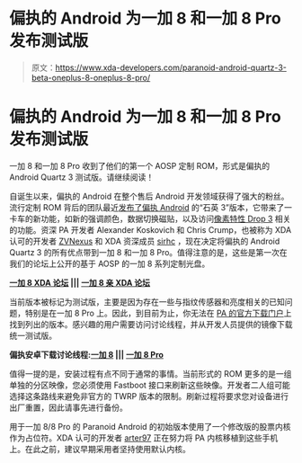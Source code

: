 # 偏执的 Android 为一加 8 和一加 8 Pro 发布测试版

> 原文：<https://www.xda-developers.com/paranoid-android-quartz-3-beta-oneplus-8-oneplus-8-pro/>

# 偏执的 Android 为一加 8 和一加 8 Pro 发布测试版

一加 8 和一加 8 Pro 收到了他们的第一个 AOSP 定制 ROM，形式是偏执的 Android Quartz 3 测试版。请继续阅读！

自诞生以来，偏执的 Android 在整个售后 Android 开发领域获得了强大的粉丝。流行定制 ROM 背后的团队最近[发布了偏执 Android](https://www.xda-developers.com/paranoid-android-quartz-3-adds-android-10-builds-8-xiaomi-devices-soon-add-8-more/) 的“石英 3”版本，它带来了一卡车的新功能，如新的强调颜色，数据切换磁贴，以及访问[像素特性 Drop 3](https://www.xda-developers.com/google-pixel-drop-june-2020-adaptive-battery-safety-check/) 相关的功能。资深 PA 开发者 Alexander Koskovich 和 Chris Crump，也被称为 XDA 认可的开发者 [ZVNexus](https://forum.xda-developers.com/member.php?u=7299508) 和 XDA 资深成员 [sirhc](https://forum.xda-developers.com/member.php?u=4678203) ，现在决定将偏执的 Android Quartz 3 的所有优点带到一加 8 和一加 8 Pro。值得注意的是，这些是第一次在我们的论坛上公开的基于 AOSP 的一加 8 系列定制光盘。

**[一加 8 XDA 论坛](https://forum.xda-developers.com/oneplus-8) ||| [一加 8 亲 XDA 论坛](https://forum.xda-developers.com/oneplus-8-pro)**

当前版本被标记为测试版，主要是因为存在一些与指纹传感器和亮度相关的已知问题，特别是在一加 8 Pro 上。因此，到目前为止，你无法在 [PA 的官方下载门户](https://paranoidandroid.co/downloads)上找到列出的版本。感兴趣的用户需要访问讨论线程，并从开发人员提供的镜像下载统一测试版。

**偏执安卓下载讨论线程:[一加 8](https://forum.xda-developers.com/oneplus-8/development/paranoid-android-quartz-3-beta-oneplus-8-t4122213) ||| [一加 8 Pro](https://forum.xda-developers.com/oneplus-8-pro/development/paranoid-android-quartz-3-oneplus-8-pro-t4122165)**

值得一提的是，安装过程有点不同于通常的事情。当前形式的 ROM 更多的是一组单独的分区映像，您必须使用 Fastboot 接口来刷新这些映像。开发者二人组可能选择这条路线来避免非官方的 TWRP 版本的限制。刷新过程将要求您对设备进行出厂重置，因此请事先进行备份。

用于一加 8/8 Pro 的 Paranoid Android 的初始版本使用了一个修改版的股票内核作为占位符。XDA 认可的开发者 [arter97](https://forum.xda-developers.com/member.php?u=4898097) 正在努力将 PA 内核移植到这些手机上。在此之前，建议早期采用者坚持使用默认内核。